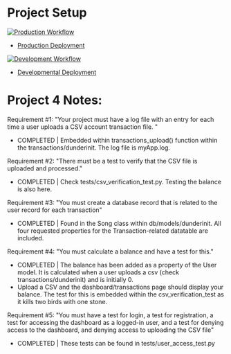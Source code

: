 # Project Setup

[![Production Workflow](https://github.com/rod608/is218_p4/actions/workflows/prod.yml/badge.svg)](https://github.com/rod608/is218_p4/actions/workflows/prod.yml)

* [Production Deployment](https://ren9-p4-prod.herokuapp.com/)


[![Development Workflow](https://github.com/rod608/is218_p4/actions/workflows/dev.yml/badge.svg)](https://github.com/rod608/is218_p4/actions/workflows/dev.yml)

* [Developmental Deployment](https://ren9-p4-dev.herokuapp.com/)

# Project 4 Notes: 
Requirement #1: "Your project must have a log file with an entry for each time a user uploads a CSV account transaction file. "
   - COMPLETED | Embedded within transactions_upload() function within the transactions/dunderinit. The log file is myApp.log.

Requirement #2: "There must be a test to verify that the CSV file is uploaded and processed."
   - COMPLETED | Check tests/csv_verification_test.py. Testing the balance is also here.

Requirement #3: "You must create a database record that is related to the user record for each transaction"
   - COMPLETED | Found in the Song class within db/models/dunderinit. All four requested properties for the Transaction-related datatable are included.

Requirement #4: "You must calculate a balance and have a test for this."
   - COMPLETED | The balance has been added as a property of the User model. It is calculated when a user uploads a csv (check transactions/dunderinit) and is initially 0. 
   - Upload a CSV and the dashboard/transactions page should display your balance. The test for this is embedded within the csv_verification_test as it kills two birds with one stone.

Requirement #5: "You must have a test for login, a test for registration, a test for accessing the dashboard as a logged-in user, and a test for denying access to the dashboard, and denying access to uploading the CSV file"
   - COMPLETED | These tests can be found in tests/user_access_test.py
